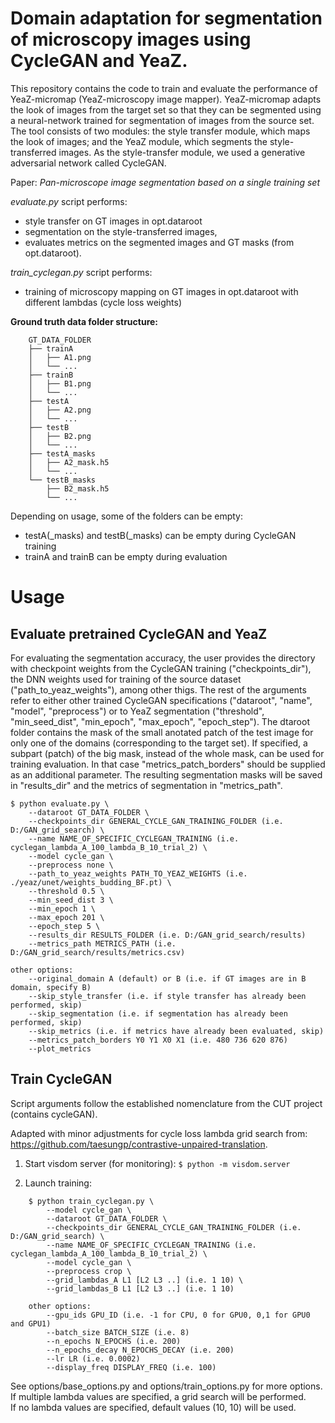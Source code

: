 <h1>Domain adaptation for segmentation of microscopy images using CycleGAN and YeaZ.</h1>

This repository contains the code to train and evaluate the performance of YeaZ-micromap (YeaZ-microscopy image mapper).
YeaZ-micromap adapts the look of images from the target set so that they can be segmented using a neural-network trained for segmentation of images from the source set.
The tool consists of two modules: the style transfer module, which maps the look of images; and the YeaZ module, which segments the style-transferred images. As the style-transfer module, we used a generative adversarial network called CycleGAN.

Paper: *Pan-microscope image segmentation based on a single training set*

*evaluate.py* script performs:
*  style transfer on GT images in opt.dataroot
*  segmentation on the style-transferred images, 
*  evaluates metrics on the segmented images and GT masks (from opt.dataroot).

*train_cyclegan.py* script performs:
* training of microscopy mapping on GT images in opt.dataroot with different lambdas (cycle loss weights)

**Ground truth data folder structure:**
```
    GT_DATA_FOLDER
    ├── trainA
    │   ├── A1.png
    │   └── ...
    ├── trainB
    │   ├── B1.png
    │   └── ...
    ├── testA
    │   ├── A2.png
    │   └── ...
    ├── testB
    │   ├── B2.png
    │   └── ...
    ├── testA_masks
    │   ├── A2_mask.h5
    │   └── ...
    └── testB_masks
        ├── B2_mask.h5
        └── ...
```
Depending on usage, some of the folders can be empty:
* testA(_masks) and testB(_masks) can be empty during CycleGAN training
* trainA and trainB can be empty during evaluation

<h1>Usage</h1>

<h2>Evaluate pretrained CycleGAN and YeaZ</h2>
For evaluating the segmentation accuracy, the user provides the directory with checkpoint weights from the CycleGAN training ("checkpoints_dir"), the DNN weights used for training of the source dataset ("path_to_yeaz_weights"), among other thigs. The rest of the arguments refer to either other trained CycleGAN specifications ("dataroot", "name", "model", "preprocess") or to YeaZ segmentation ("threshold", "min_seed_dist", "min_epoch", "max_epoch", "epoch_step"). The dtaroot folder contains the mask of the small anotated patch of the test image for only one of the domains (corresponding to the target set). If specified, a subpart (patch) of the big mask, instead of the whole mask, can be used for training evaluation. In that case "metrics_patch_borders" should be supplied as an additional parameter. The resulting segmentation masks will be saved in "results_dir" and the metrics of segmentation in "metrics_path".

```
$ python evaluate.py \
    --dataroot GT_DATA_FOLDER \
    --checkpoints_dir GENERAL_CYCLE_GAN_TRAINING_FOLDER (i.e. D:/GAN_grid_search) \
    --name NAME_OF_SPECIFIC_CYCLEGAN_TRAINING (i.e. cyclegan_lambda_A_100_lambda_B_10_trial_2) \
    --model cycle_gan \
    --preprocess none \
    --path_to_yeaz_weights PATH_TO_YEAZ_WEIGHTS (i.e. ./yeaz/unet/weights_budding_BF.pt) \
    --threshold 0.5 \
    --min_seed_dist 3 \
    --min_epoch 1 \
    --max_epoch 201 \
    --epoch_step 5 \
    --results_dir RESULTS_FOLDER (i.e. D:/GAN_grid_search/results)
    --metrics_path METRICS_PATH (i.e. D:/GAN_grid_search/results/metrics.csv)

other options:
    --original_domain A (default) or B (i.e. if GT images are in B domain, specify B)
    --skip_style_transfer (i.e. if style transfer has already been performed, skip)
    --skip_segmentation (i.e. if segmentation has already been performed, skip)
    --skip_metrics (i.e. if metrics have already been evaluated, skip)
    --metrics_patch_borders Y0 Y1 X0 X1 (i.e. 480 736 620 876)
    --plot_metrics
```

<h2>Train CycleGAN</h2>
Script arguments follow the established nomenclature from the CUT project (contains cycleGAN).

Adapted with minor adjustments for cycle loss lambda grid search from: https://github.com/taesungp/contrastive-unpaired-translation.


1. Start visdom server (for monitoring):
```$ python -m visdom.server```

2. Launch training:
```
    $ python train_cyclegan.py \
        --model cycle_gan \
        --dataroot GT_DATA_FOLDER \
        --checkpoints_dir GENERAL_CYCLE_GAN_TRAINING_FOLDER (i.e. D:/GAN_grid_search) \
        --name NAME_OF_SPECIFIC_CYCLEGAN_TRAINING (i.e. cyclegan_lambda_A_100_lambda_B_10_trial_2) \
        --model cycle_gan \
        --preprocess crop \
        --grid_lambdas_A L1 [L2 L3 ..] (i.e. 1 10) \
        --grid_lambdas_B L1 [L2 L3 ..] (i.e. 1 10)

    other options:
        --gpu_ids GPU_ID (i.e. -1 for CPU, 0 for GPU0, 0,1 for GPU0 and GPU1)
        --batch_size BATCH_SIZE (i.e. 8)
        --n_epochs N_EPOCHS (i.e. 200)
        --n_epochs_decay N_EPOCHS_DECAY (i.e. 200)
        --lr LR (i.e. 0.0002)
        --display_freq DISPLAY_FREQ (i.e. 100)
```
See options/base_options.py and options/train_options.py for more options.</br>
If multiple lambda values are specified, a grid search will be performed.</br>
If no lambda values are specified, default values (10, 10) will be used.
